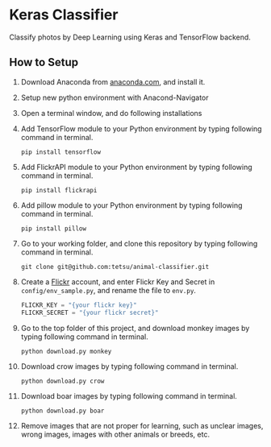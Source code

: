 # Keras Classifier
Classify photos by Deep Learning using Keras and TensorFlow backend.

## How to Setup

1. Download Anaconda from [anaconda.com](https://www.anaconda.com/), and install it.
1. Setup new python environment with Anacond-Navigator
1. Open a terminal window, and do following installations
1. Add TensorFlow module to your Python environment by typing following command in terminal.

    ```
    pip install tensorflow
    ```

1. Add FlickrAPI module to your Python environment by typing following command in terminal.

    ```
    pip install flickrapi
    ```

1. Add pillow module to your Python environment by typing following command in terminal.

    ```
    pip install pillow
    ```

1. Go to your working folder, and clone this repository by typing following command in terminal.

    ```
    git clone git@github.com:tetsu/animal-classifier.git
    ```

1. Create a [Flickr](https://www.flickr.com/) account, and enter Flickr Key and Secret in `config/env_sample.py`, and rename the file to `env.py`.

    ```python
    FLICKR_KEY = "{your flickr key}"
    FLICKR_SECRET = "{your flickr secret}"
    ```

1. Go to the top folder of this project, and download monkey images by typing following command in terminal.

    ```
    python download.py monkey
    ```

1. Download crow images by typing following command in terminal.

    ```
    python download.py crow
    ```

1. Download boar images by typing following command in terminal.

    ```
    python download.py boar
    ```

1. Remove images that are not proper for learning, such as unclear images, wrong images, images with other animals or breeds, etc.
